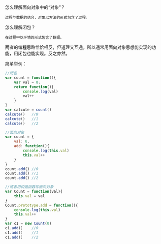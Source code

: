 怎么理解面向对象中的“对象”？

    过程与数据的结合，对象以方法的形式包含了过程。

怎么理解闭包？

    在过程中以环境的形式包含了数据。

两者的编程思路恰恰相反，但道理又互通。所以通常用面向对象思想能实现的功能，用闭包也能实现。反之亦然。

简单举例： 

```javascript
//闭包
var count = function(){
    var val = 0;
    return function(){
        console.log(val)
        val++
    }
}
var calcute = count()
calcute()   //0
calcute()   //1
calcute()   //2

//面向对象
var count = {
    val: 0,
    add: function(){
        console.log(this.val)
        this.val++
    }
}
count.add() //0
count.add() //1
count.add() //2

//或者用构造函数写面向对象
var Count = function(val){
    this.val = val
}
Count.prototype.add = function(){
    console.log(this.val)
    this.val++
}
var c1 = new Count(0)
c1.add()    //0
c1.add()    //1 
c1.add()    //2

```

